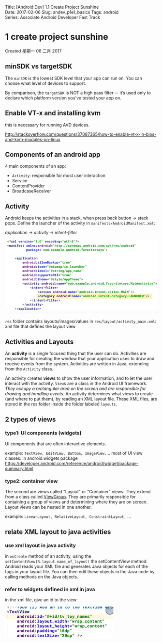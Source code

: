 Title: [Android Dev] 1.1 Create Project Sunshine  
Date: 2017-02-06
Slug:  andev_p1e1_basics
Tags: android    
Series: Associate Android Developer Fast Track 
 

1 create project sunshine
=========================
Created 星期一 06 二月 2017

minSDK vs targetSDK
-------------------
The ``minSDK`` is the lowest SDK level that your app can run on. You can choose what level of devices to support. 

By comparison, the ``targetSDK`` is NOT a high pass filter -- it’s used only to declare which platform version you've tested your app on. 

Enable VT-x and installing kvm
------------------------------
this is necessary for running AVD devices. 

<http://stackoverflow.com/questions/37087365/how-to-enable-vt-x-in-bios-and-kvm-modules-on-linux>

Components of an android app
----------------------------

4 main components of an app: 

* ``Activity``: responsible for most user interaction
* Service
* ContentProvider
* BroadcaseReceiver


Activity
--------
Android keeps the activities in a stack, when press back button → stack pops. 
Define the launcher of the activity in ``manifests/AndroidManifest.xml``:

*application → activity → intent-filter*

![](../images/andev_p1e1_basics//pasted_image.png)

 
``res`` folder contains layouts/images/values
in ``res/layout/activity_main.xml``: xml file that defines the layout view

Activities and Layouts
----------------------
An **activity** is a single focused thing that the user can do. Activities are responsible for creating the window that your application uses to draw and receive events from the system. Activities are written in Java, extending from the ``Activity`` class.

An activity creates **views** to show the user information, and to let the user interact with the activity. ``View``s are a class in the Android UI framework. *They occupy a rectangular area on the screen and are responsible for drawing and handling events.* An activity determines what views to create (and where to put them), by reading an XML layout file. These XML files, are stored in the res folder inside the folder labeled ``layouts``. 

2 types of views
----------------

### type1: UI components (widgets)
UI components that are often interactive elements. 

example: ``TextView, EditView, Buttom, ImageView,``... 
most of UI view classes: in android.widgets package <https://developer.android.com/reference/android/widget/package-summary.html>

### type2: container view
The second are views called "Layout" or "Container" views. They extend from a class called [ViewGroup](https://developer.android.com/reference/android/view/ViewGroup.html). They are primarily responsible for containing a group of views and determining where they are on screen. Layout views can be nested in one another. 

example: ``LinearLayout, RelativeLayout, ConstraintLayout,`` ...

relate XML layout to java activities
------------------------------------

### use xml layout in java activity
in ``onCreate`` method of an activity, using the ``setContentView(R.layout.name_of_layout)``
the setContentView method: Android reads your XML file and generates Java objects for each of the tags in your layout file. You can then edit these objects in the Java code by calling methods on the Java objects.

### refer to widgets defined in xml in java
in the xml file, give an id to the view:

![](../images/andev_p1e1_basics//pasted_image001.png)

